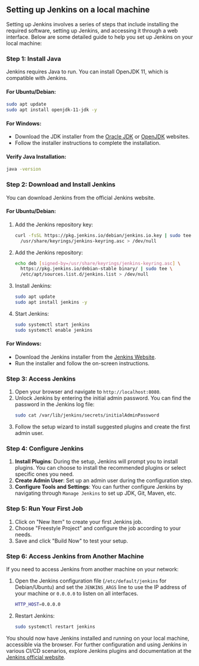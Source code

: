 ## Setting up Jenkins on a local machine

Setting up Jenkins involves a series of steps that include installing the required software, setting up Jenkins, and accessing it through a web interface. 
Below are some detailed guide to help you set up Jenkins on your local machine:

### Step 1: Install Java
Jenkins requires Java to run. You can install OpenJDK 11, which is compatible with Jenkins.

#### For Ubuntu/Debian:
```bash
sudo apt update
sudo apt install openjdk-11-jdk -y
```

#### For Windows:
- Download the JDK installer from the [Oracle JDK](https://www.oracle.com/java/technologies/javase-jdk11-downloads.html) or [OpenJDK](https://jdk.java.net/11/) websites.
- Follow the installer instructions to complete the installation.

#### Verify Java Installation:
```bash
java -version
```

### Step 2: Download and Install Jenkins
You can download Jenkins from the official Jenkins website.

#### For Ubuntu/Debian:
1. Add the Jenkins repository key:
   ```bash
   curl -fsSL https://pkg.jenkins.io/debian/jenkins.io.key | sudo tee \
     /usr/share/keyrings/jenkins-keyring.asc > /dev/null
   ```
2. Add the Jenkins repository:
   ```bash
   echo deb [signed-by=/usr/share/keyrings/jenkins-keyring.asc] \
     https://pkg.jenkins.io/debian-stable binary/ | sudo tee \
     /etc/apt/sources.list.d/jenkins.list > /dev/null
   ```
3. Install Jenkins:
   ```bash
   sudo apt update
   sudo apt install jenkins -y
   ```
4. Start Jenkins:
   ```bash
   sudo systemctl start jenkins
   sudo systemctl enable jenkins
   ```

#### For Windows:
- Download the Jenkins installer from the [Jenkins Website](https://www.jenkins.io/download/).
- Run the installer and follow the on-screen instructions.

### Step 3: Access Jenkins
1. Open your browser and navigate to `http://localhost:8080`.
2. Unlock Jenkins by entering the initial admin password. You can find the password in the Jenkins log file:
   ```bash
   sudo cat /var/lib/jenkins/secrets/initialAdminPassword
   ```
3. Follow the setup wizard to install suggested plugins and create the first admin user.

### Step 4: Configure Jenkins
1. **Install Plugins**: During the setup, Jenkins will prompt you to install plugins. You can choose to install the recommended plugins or select specific ones you need.
2. **Create Admin User**: Set up an admin user during the configuration step.
3. **Configure Tools and Settings**: You can further configure Jenkins by navigating through `Manage Jenkins` to set up JDK, Git, Maven, etc.

### Step 5: Run Your First Job
1. Click on "New Item" to create your first Jenkins job.
2. Choose "Freestyle Project" and configure the job according to your needs.
3. Save and click "Build Now" to test your setup.

### Step 6: Access Jenkins from Another Machine
If you need to access Jenkins from another machine on your network:
1. Open the Jenkins configuration file (`/etc/default/jenkins` for Debian/Ubuntu) and set the `JENKINS_ARGS` line to use the IP address of your machine or `0.0.0.0` to listen on all interfaces.
   ```bash
   HTTP_HOST=0.0.0.0
   ```
2. Restart Jenkins:
   ```bash
   sudo systemctl restart jenkins
   ```

You should now have Jenkins installed and running on your local machine, accessible via the browser. For further configuration and using Jenkins in various CI/CD scenarios, explore Jenkins plugins and documentation at the [Jenkins official website](https://www.jenkins.io/doc/).
